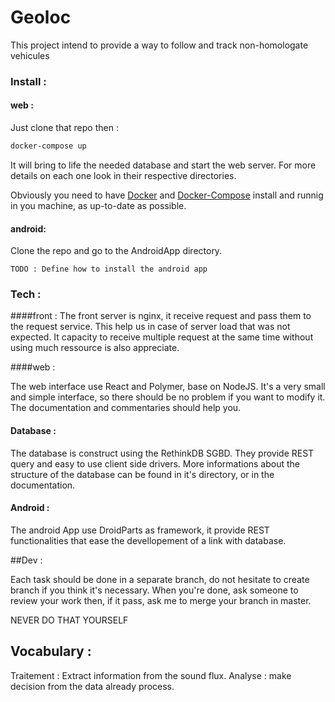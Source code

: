 # Geoloc
This project intend to provide a way to follow and track non-homologate vehicules 

### Install :

#### web :

Just clone that repo then :
~~~bash
docker-compose up
~~~

It will bring to life the needed database and start the web server. For more details on each one look in their respective directories.

Obviously you need to have [Docker](https://docs.docker.com/engine/installation/linux/ubuntulinux/) and [Docker-Compose](https://docs.docker.com/compose/install/) install and runnig in you machine, as up-to-date as possible.

#### android:

Clone the repo and go to the AndroidApp directory.
~~~todo
TODO : Define how to install the android app
~~~

### Tech :

####front :
The front server is nginx, it receive request and pass them to the request service. This help us in case of server load that was not expected. It capacity to receive multiple request at the same time without using much ressource is also appreciate.

####web :

The web interface use React and Polymer, base on NodeJS. It's a very small and simple interface, so there should be no problem if you want to modify it. The documentation and commentaries should help you.

#### Database :

The database is construct using the RethinkDB SGBD. They provide REST query and easy to use client side drivers.
More informations about the structure of the database can be found in it's directory, or in the documentation.

#### Android :

The android App use DroidParts as framework, it provide REST functionalities that ease the devellopement of a link with database.

##Dev :

Each task should be done in a separate branch, do not hesitate to create branch if you think it's necessary. When you're done, ask someone to review your work then, if it pass, ask me to merge your branch in master.

NEVER DO THAT YOURSELF

## Vocabulary :
Traitement : Extract information from the sound flux.
Analyse : make decision from the data already process.
